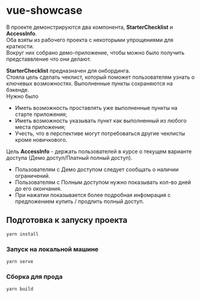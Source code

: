 # vue-showcase
В проекте демонстрируются два компонента, **StarterChecklist** и **AccessInfo**.  
Оба взяты из рабочего проекта с некоторыми упрощениями для краткости.  
Вокруг них собрано демо-приложение, чтобы можно было получить представвление что они делают.

**StarterChecklist** предназначен для онбординга.  
Стояла цель сделать чеклист, который поможет пользователям узнать о ключевых возможностях. 
Выполненные пункты сохраняются на бэкенде.  
Нужно было
- Иметь возможность проставлять уже выполненные пункты на старте приложения;
- Иметь возможность указывать пункт как выполненный из любого места приложения;
- Учесть, что в перспективе могут потребоваться другие чеклисты кроме новичкового.

Цель **AccessInfo** - держать пользователей в курсе о текущем варианте доступа (Демо доступ/Платный полный доступ).  
- Пользователям с Демо доступом следует сообщать о наличии ограничений.
- Пользователям с Полным доступом нужно показывать кол-во дней до его окончания.  
- При нажатии показывается более подробная инфомрация с предложением купить / продлить полный доступ.

## Подготовка к запуску проекта
```
yarn install
```

### Запуск на локальной машине
```
yarn serve
```

### Сборка для прода
```
yarn build
```